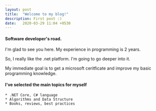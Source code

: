 ```yaml
---
layout: post
title:  "Welcome to my blog!"
description: First post :)
date:   2020-03-29 11:04 +0530
---
```

#### Software developer's road.

I'm glad to see you here. My experience in programming is 2 years.

So, I really like the .net platform. I'm going to go deeper into it. 

My immediate goal is to get a microsoft ceritficate and improve my basic programming knowledge.

#### I've selected the main topics for myself 
 
	* .NET Core, C# language
	* Algorithms and Data Structure
	* Books, reviews, best practices
	

